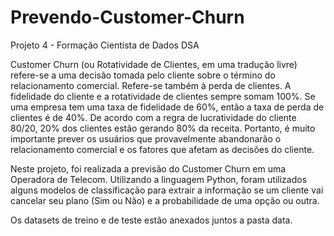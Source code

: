 # Prevendo-Customer-Churn

Projeto 4 - Formação Cientista de Dados DSA

Customer Churn (ou Rotatividade de Clientes, em uma tradução livre) refere-se a uma decisão tomada pelo cliente sobre o término do relacionamento comercial. Refere-se também à perda de clientes. A fidelidade do cliente e a rotatividade de clientes sempre somam 100%. Se uma empresa tem uma taxa de fidelidade de 60%, então a taxa de perda de clientes é de 40%. De acordo com a regra de lucratividade do cliente 80/20, 20% dos clientes estão gerando 80% da receita. Portanto, é muito importante prever os usuários que provavelmente
abandonarão o relacionamento comercial e os fatores que afetam as decisões do cliente. 

Neste projeto, foi realizada a previsão do Customer Churn em uma Operadora de Telecom. Utilizando a linguagem Python, foram utilizados alguns modelos de classificação para extrair a informação se um cliente vai cancelar seu plano (Sim ou Não) e a probabilidade de uma opção ou outra.

Os datasets de treino e de teste estão anexados juntos a pasta data.
